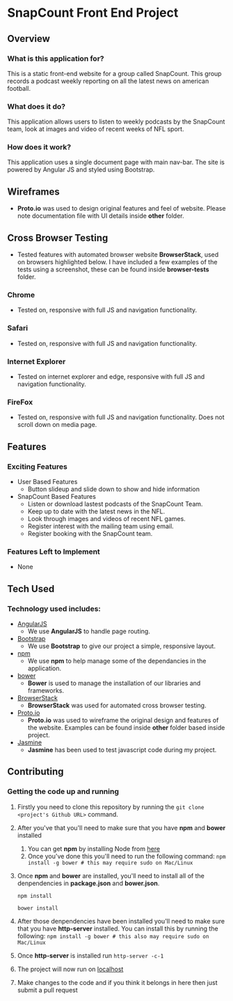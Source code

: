 # SnapCount Front End Project

## Overview

### What is this application for?

This is a static front-end website for a group called SnapCount. This group records a podcast weekly reporting on all the latest news on american football.

### What does it do?

This application allows users to listen to weekly podcasts by the SnapCount team, look at images and video of recent weeks of NFL sport.

### How does it work?

This application uses a single document page with main nav-bar. The site is powered by Angular JS and styled using Bootstrap.

## Wireframes
- **Proto.io** was used to design original features and feel of website. Please note documentation file with UI details inside **other** folder.

## Cross Browser Testing
- Tested features with automated browser website **BrowserStack**, used on browsers highlighted below. I have included a few examples of the tests using a screenshot, these can be found inside **browser-tests** folder. 


### Chrome
- Tested on, responsive with full JS and navigation functionality.

### Safari
- Tested on, responsive with full JS and navigation functionality.

### Internet Explorer
- Tested on internet explorer and edge, responsive with full JS and navigation functionality.

### FireFox
- Tested on, responsive with full JS and navigation functionality. Does not scroll down on media page. 

## Features

### Exciting Features
- User Based Features
    - Button slideup and slide down to show and hide information
- SnapCount Based Features
    - Listen or download lastest podcasts of the SnapCount Team.
    - Keep up to date with the latest news in the NFL.
    - Look through images and videos of recent NFL games.
    - Register interest with the mailing team using email.
    - Register booking with the SnapCount team.

### Features Left to Implement
- None

## Tech Used

### Technology used includes:
- [AngularJS](https://angularjs.org/)
    - We use **AngularJS** to handle page routing.
- [Bootstrap](https://getbootstrap.com/)
    - We use **Bootstrap** to give our project a simple, responsive layout.
- [npm](https://www.npmjs.com/)
    - We use **npm** to help manage some of the dependancies in the application.
- [bower](https://bower.io/)
    - **Bower** is used to manage the installation of our libraries and frameworks.
- [BrowserStack](https://browserstack.com)
    - **BrowserStack** was used for automated cross browser testing.
- [Proto.io](https://proto.io)
    - **Proto.io** was used to wireframe the original design and features of the website. Examples can be found inside **other** folder based inside project.
- [Jasmine](https://jasmine.github.io/)
    - **Jasmine** has been used to test javascript code during my project.

## Contributing

### Getting the code up and running
1. Firstly you need to clone this repository by running the ```git clone <project's Github URL>``` command.
2. After you've that you'll need to make sure that you have **npm** and **bower** installed
    1. You can get **npm** by installing Node from [here](https://nodejs.org/en/)
    2. Once you've done this you'll need to run the following command:
        ```npm install -g bower # this may require sudo on Mac/Linux```
3. Once **npm** and **bower** are installed, you'll need to install all of the denpendencies in **package.json** and **bower.json**.

    ```
    npm install
    ```
    
    ```
    bower install
    ```
4. After those denpendencies have been installed you'll need to make sure that you have **http-server** installed. You can install  this by running the following: ```npm install -g bower # this also may require sudo on Mac/Linux```
5. Once **http-server** is installed run ```http-server -c-1```
6. The project will now run on [localhost](https://127.0.0.1:8080)
7. Make changes to the code and if you think it belongs in here then just submit a pull request